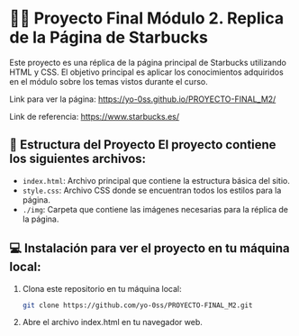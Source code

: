 # 👩‍💻 Proyecto Final Módulo 2. Replica de la Página de Starbucks

Este proyecto es una réplica de la página principal de Starbucks utilizando HTML y CSS. El objetivo principal es aplicar los conocimientos adquiridos en el módulo sobre los temas vistos durante el curso.

Link para ver la página: https://yo-0ss.github.io/PROYECTO-FINAL_M2/

Link de referencia: https://www.starbucks.es/ 

## 📄 Estructura del Proyecto El proyecto contiene los siguientes archivos:

- `index.html`: Archivo principal que contiene la estructura básica del sitio.
- `style.css`: Archivo CSS donde se encuentran todos los estilos para la página.
- `./img`: Carpeta que contiene las imágenes necesarias para la réplica de la página.


## 💻 Instalación para ver el proyecto en tu máquina local:

1. Clona este repositorio en tu máquina local:
   ```bash
   git clone https://github.com/yo-0ss/PROYECTO-FINAL_M2.git
2. Abre el archivo index.html en tu navegador web.
